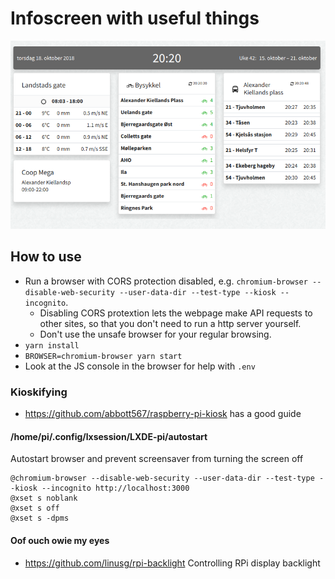 # Infoscreen with useful things

![WSOGMM](screenshot.png)

## How to use
* Run a browser with CORS protection disabled, e.g. `chromium-browser --disable-web-security --user-data-dir --test-type --kiosk --incognito`.
  * Disabling CORS protextion lets the webpage make API requests to other sites, so that you don't need to run a http server yourself.
  * Don't use the unsafe browser for your regular browsing.
* `yarn install`
* `BROWSER=chromium-browser yarn start`
* Look at the JS console in the browser for help with `.env`

### Kioskifying
- https://github.com/abbott567/raspberry-pi-kiosk has a good guide

#### /home/pi/.config/lxsession/LXDE-pi/autostart
Autostart browser and prevent screensaver from turning the screen off
```
@chromium-browser --disable-web-security --user-data-dir --test-type --kiosk --incognito http://localhost:3000
@xset s noblank
@xset s off
@xset s -dpms
```

#### Oof ouch owie my eyes
- https://github.com/linusg/rpi-backlight Controlling RPi display backlight
